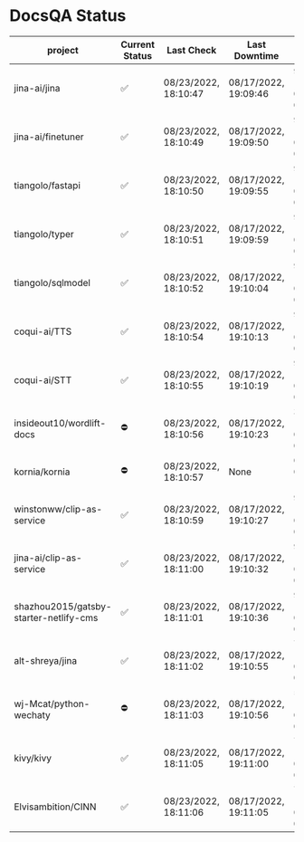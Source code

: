 # DocsQA Status

|               project                |Current Status|     Last Check     |   Last Downtime    |             % Uptime              |
|--------------------------------------|--------------|--------------------|--------------------|-----------------------------------|
|jina-ai/jina                          |✅            |08/23/2022, 18:10:47|08/17/2022, 19:09:46|91.045 (since 08/15/2022, 07:09:42)|
|jina-ai/finetuner                     |✅            |08/23/2022, 18:10:49|08/17/2022, 19:09:50|91.053 (since 08/15/2022, 07:09:42)|
|tiangolo/fastapi                      |✅            |08/23/2022, 18:10:50|08/17/2022, 19:09:55|91.068 (since 08/15/2022, 07:09:42)|
|tiangolo/typer                        |✅            |08/23/2022, 18:10:51|08/17/2022, 19:09:59|91.071 (since 08/15/2022, 07:09:42)|
|tiangolo/sqlmodel                     |✅            |08/23/2022, 18:10:52|08/17/2022, 19:10:04|91.074 (since 08/15/2022, 07:09:42)|
|coqui-ai/TTS                          |✅            |08/23/2022, 18:10:54|08/17/2022, 19:10:13|91.069 (since 08/15/2022, 07:09:42)|
|coqui-ai/STT                          |✅            |08/23/2022, 18:10:55|08/17/2022, 19:10:19|91.072 (since 08/15/2022, 07:09:42)|
|insideout10/wordlift-docs             |⛔️           |08/23/2022, 18:10:56|08/17/2022, 19:10:23|38.779 (since 08/15/2022, 07:09:42)|
|kornia/kornia                         |⛔️           |08/23/2022, 18:10:57|None                |0.000 (since 08/23/2022, 16:11:04) |
|winstonww/clip-as-service             |✅            |08/23/2022, 18:10:59|08/17/2022, 19:10:27|91.078 (since 08/15/2022, 07:09:42)|
|jina-ai/clip-as-service               |✅            |08/23/2022, 18:11:00|08/17/2022, 19:10:32|91.088 (since 08/15/2022, 07:09:42)|
|shazhou2015/gatsby-starter-netlify-cms|✅            |08/23/2022, 18:11:01|08/17/2022, 19:10:36|91.086 (since 08/15/2022, 07:09:42)|
|alt-shreya/jina                       |✅            |08/23/2022, 18:11:02|08/17/2022, 19:10:55|79.229 (since 08/15/2022, 07:09:42)|
|wj-Mcat/python-wechaty                |⛔️           |08/23/2022, 18:11:03|08/17/2022, 19:10:56|52.030 (since 08/15/2022, 07:09:42)|
|kivy/kivy                             |✅            |08/23/2022, 18:11:05|08/17/2022, 19:11:00|79.235 (since 08/15/2022, 07:09:42)|
|Elvisambition/CINN                    |✅            |08/23/2022, 18:11:06|08/17/2022, 19:11:05|79.243 (since 08/15/2022, 07:09:42)|
